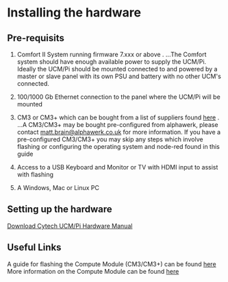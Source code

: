 # Installing the hardware

## Pre-requisits

1. Comfort II System running firmware 7.xxx or above . 
...The Comfort system should have enough available power to supply the UCM/Pi. Ideally the UCM/Pi should be mounted connected to and powered by a master or slave panel with its own PSU and battery with no other UCM's connected.
2. 100/1000 Gb Ethernet connection to the panel where the UCM/Pi will be mounted
3. CM3 or CM3+ which can be bought from a list of suppliers found [here](https://www.raspberrypi.org/products/compute-module-3-plus/) . 
...A CM3/CM3+ may be bought pre-configured from alphawerk, please contact matt.brain@alphawerk.co.uk for more information. If you have a pre-configured CM3/CM3+ you may skip any steps which involve flashing or configuring the operating system and node-red found in this guide

4. Access to a USB Keyboard and Monitor or TV with HDMI input to assist with flashing
5. A Windows, Mac or Linux PC


## Setting up the hardware

[Download Cytech UCM/Pi Hardware Manual](http://www.cytech.biz/download_files.php?item_id=1132)

## Useful Links

A guide for flashing the Compute Module (CM3/CM3+) can be found [here](https://www.raspberrypi.org/documentation/hardware/computemodule/cm-emmc-flashing.md)
More information on the Compute Module can be found [here](https://www.raspberrypi.org/documentation/hardware/computemodule/)
